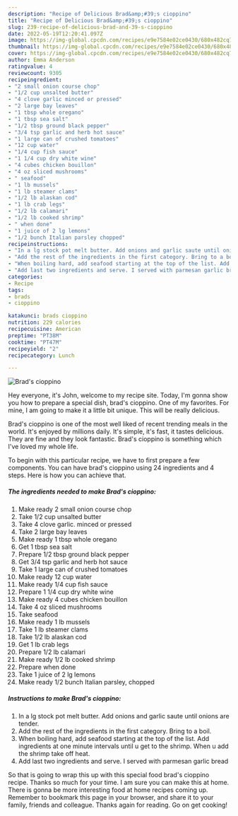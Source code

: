 ```yaml
---
description: "Recipe of Delicious Brad&amp;#39;s cioppino"
title: "Recipe of Delicious Brad&amp;#39;s cioppino"
slug: 239-recipe-of-delicious-brad-and-39-s-cioppino
date: 2022-05-19T12:20:41.097Z
image: https://img-global.cpcdn.com/recipes/e9e7584e02ce0430/680x482cq70/brads-cioppino-recipe-main-photo.jpg
thumbnail: https://img-global.cpcdn.com/recipes/e9e7584e02ce0430/680x482cq70/brads-cioppino-recipe-main-photo.jpg
cover: https://img-global.cpcdn.com/recipes/e9e7584e02ce0430/680x482cq70/brads-cioppino-recipe-main-photo.jpg
author: Emma Anderson
ratingvalue: 4
reviewcount: 9305
recipeingredient:
- "2 small onion course chop"
- "1/2 cup unsalted butter"
- "4 clove garlic minced or pressed"
- "2 large bay leaves"
- "1 tbsp whole oregano"
- "1 tbsp sea salt"
- "1/2 tbsp ground black pepper"
- "3/4 tsp garlic and herb hot sauce"
- "1 large can of crushed tomatoes"
- "12 cup water"
- "1/4 cup fish sauce"
- "1 1/4 cup dry white wine"
- "4 cubes chicken bouillon"
- "4 oz sliced mushrooms"
- " seafood"
- "1 lb mussels"
- "1 lb steamer clams"
- "1/2 lb alaskan cod"
- "1 lb crab legs"
- "1/2 lb calamari"
- "1/2 lb cooked shrimp"
- " when done"
- "1 juice of 2 lg lemons"
- "1/2 bunch Italian parsley chopped"
recipeinstructions:
- "In a lg stock pot melt butter. Add onions and garlic saute until onions are tender."
- "Add the rest of the ingredients in the first category. Bring to a boil."
- "When boiling hard, add seafood starting at the top of the list. Add ingredients at one minute intervals until u get to the shrimp. When u add the shrimp take off heat."
- "Add last two ingredients and serve. I served with parmesan garlic bread"
categories:
- Recipe
tags:
- brads
- cioppino

katakunci: brads cioppino 
nutrition: 229 calories
recipecuisine: American
preptime: "PT38M"
cooktime: "PT47M"
recipeyield: "2"
recipecategory: Lunch

---
```



![Brad&#39;s cioppino](https://img-global.cpcdn.com/recipes/e9e7584e02ce0430/680x482cq70/brads-cioppino-recipe-main-photo.jpg)

Hey everyone, it's John, welcome to my recipe site. Today, I'm gonna show you how to prepare a special dish, brad&#39;s cioppino. One of my favorites. For mine, I am going to make it a little bit unique. This will be really delicious.



Brad&#39;s cioppino is one of the most well liked of recent trending meals in the world. It's enjoyed by millions daily. It's simple, it's fast, it tastes delicious. They are fine and they look fantastic. Brad&#39;s cioppino is something which I've loved my whole life.


To begin with this particular recipe, we have to first prepare a few components. You can have brad&#39;s cioppino using 24 ingredients and 4 steps. Here is how you can achieve that.

<!--inarticleads1-->

##### The ingredients needed to make Brad&#39;s cioppino:

1. Make ready 2 small onion course chop
1. Take 1/2 cup unsalted butter
1. Take 4 clove garlic. minced or pressed
1. Take 2 large bay leaves
1. Make ready 1 tbsp whole oregano
1. Get 1 tbsp sea salt
1. Prepare 1/2 tbsp ground black pepper
1. Get 3/4 tsp garlic and herb hot sauce
1. Take 1 large can of crushed tomatoes
1. Make ready 12 cup water
1. Make ready 1/4 cup fish sauce
1. Prepare 1 1/4 cup dry white wine
1. Make ready 4 cubes chicken bouillon
1. Take 4 oz sliced mushrooms
1. Take  seafood
1. Make ready 1 lb mussels
1. Take 1 lb steamer clams
1. Take 1/2 lb alaskan cod
1. Get 1 lb crab legs
1. Prepare 1/2 lb calamari
1. Make ready 1/2 lb cooked shrimp
1. Prepare  when done
1. Take 1 juice of 2 lg lemons
1. Make ready 1/2 bunch Italian parsley, chopped




<!--inarticleads2-->

##### Instructions to make Brad&#39;s cioppino:

1. In a lg stock pot melt butter. Add onions and garlic saute until onions are tender.
1. Add the rest of the ingredients in the first category. Bring to a boil.
1. When boiling hard, add seafood starting at the top of the list. Add ingredients at one minute intervals until u get to the shrimp. When u add the shrimp take off heat.
1. Add last two ingredients and serve. I served with parmesan garlic bread




So that is going to wrap this up with this special food brad&#39;s cioppino recipe. Thanks so much for your time. I am sure you can make this at home. There is gonna be more interesting food at home recipes coming up. Remember to bookmark this page in your browser, and share it to your family, friends and colleague. Thanks again for reading. Go on get cooking!
